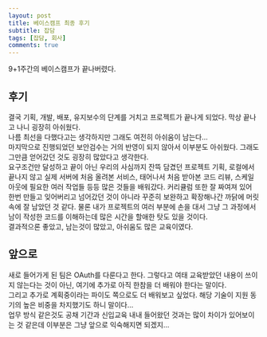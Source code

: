 ```yaml
--- 
layout: post 
title: 베이스캠프 최종 후기
subtitle: 잡담 
tags: [잡담, 회사] 
comments: true 
--- 
```


9+1주간의 베이스캠프가 끝나버렸다.  

## 후기  
  
결국 기획, 개발, 배포, 유지보수의 단계를 거치고 프로젝트가 끝나게 되었다. 막상 끝나고 나니 굉장히 아쉬웠다.  
나름 최선을 다했다고는 생각하지만 그래도 여전히 아쉬움이 남는다...  
마지막으로 진행되었던 보안검수는 거의 반영이 되지 않아서 이부분도 아쉬웠다. 그래도 그만큼 얻어갔던 것도 굉장히 많았다고 생각한다.  
요구조건만 달성하고 끝이 아닌 우리의 사심까지 잔뜩 담겼던 프로젝트 기획, 로컬에서 끝나지 않고 실제 서버에 처음 올려본 서비스, 태어나서 처음 받아본 코드 리뷰, 스케일 아웃에 필요한 여러 작업들 등등 많은 것들을 배워갔다. 
커리큘럼 또한 잘 짜여져 있어 한번 만들고 잊어버리고 넘어갔던 것이 아니라 꾸준히 보완하고 확장해나간 까닭에 머릿속에 잘 남았던 것 같다. 물론 내가 프로젝트의 여러 부분에 손을 대서 그냥 그 과정에서 남이 작성한 코드를 이해하는데 많은 시간을 할애한 탓도 있을 것이다.  
결과적으론 좋았고, 남는것이 많았고, 아쉬움도 많은 교육이였다.  
  
  
## 앞으로  
  
새로 들어가게 된 팀은 OAuth를 다룬다고 한다. 그렇다고 여태 교육받았던 내용이 쓰이지 않는다는 것이 아닌, 여기에 추가로 아직 한참을 더 배워야 한다는 말이다.  
그리고 추가로 계획중이라는 파이도 쪽으로도 더 배워보고 싶었다. 해당 기술이 지원 동기의 높은 비중을 차지했기도 하니 말이다...  
업무 방식 같은것도 공채 기간과 신입교육 내내 들어왔던 것과는 많이 차이가 있어보이는 것 같은데 이부분은 그냥 앞으로 익숙해지면 되겠지...  
